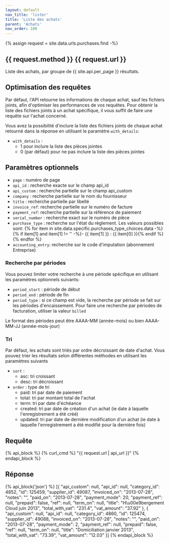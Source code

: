 ```yaml
---
layout: default
nav_title: 'lister'
title: 'Liste des achats'
parent: 'Achats'
nav_order: 100
---
```

{% assign request = site.data.urls.purchases.find -%}
## {{ request.method }} {{ request.url }}

Liste des achats, par groupe de {{ site.api.per_page }} résultats.

## Optimisation des requêtes

Par défaut, l'API retourne les informations de chaque achat, sauf les fichiers joints, afin d'optimiser les performances de vos requêtes. Pour obtenir la liste des fichiers joints à un achat spécifique, il vous suffit de faire une requête sur l'achat concerné.

Vous avez la possibilité d'inclure la liste des fichiers joints de chaque achat retourné dans la réponse en utilisant le paramètre `with_details`:
* `with_details` :
  - 1 pour inclure la liste des pièces jointes
  - 0 (par défaut) pour ne pas inclure la liste des pièces jointes

## Paramètres optionnels

* `page` : numéro de page
* `api_id` : recherche exacte sur le champ api_id
* `api_custom` : recherche partielle sur le champ api_custom
* `company` : recherche partielle sur le nom du fournisseur
* `title` : recherche partielle par libellé
* `invoice_ref`: recherche partielle sur le numéro de facture
* `payment_ref`: recherche partielle sur la référence de paiement
* `serial_number` : recherche exact sur le numéro de pièce
* `purchase_type` : recherche sur l'état du règlement. Les valeurs possibles sont:
  {% for item in site.data.specific.purchases_type_choices.data -%}
  {% if item[1] and item[1] != '' -%}- {{ item[1] }} : {{ item[0] }}{% endif %}
  {% endfor %}
* `accounting_entry`: recherche sur le code d'imputation (abonnement Entreprise)

### Recherche par périodes

Vous pouvez limiter votre recherche à une période spécifique en utilisant les paramètres optionnels suivants:
* `period_start` : période de début
* `period_end` : période de fin
* `period_type` : si ce champ est vide, la recherche par période se fait sur les périodes d'encaissement. Pour faire une recherche par périodes de facturation, utiliser la valeur `billed`

Le format des périodes peut être AAAA-MM (année-mois) ou bien AAAA-MM-JJ (année-mois-jour)

### Tri

Par défaut, les achats sont triés par ordre décroissant de date d'achat.
Vous pouvez trier les résultats selon différentes méthodes en utilisant les paramètres suivants
* `sort` :
  - asc: tri croissant
  - desc: tri décroissant
* `order` : type de tri
  - paid: tri par date de paiement
  - total: tri par montant total de l'achat
  - term: tri par date d'échéance
  - created: tri par date de création d'un achat (ie date à laquelle l'enregistrement a été créé)
  - updated: tri par date de dernière modification d'un achat (ie date à laquelle l'enregistrement a été modifié pour la dernière fois)


## Requête

{% api_block %}
  {% curl_cmd %} "{{ request.url | api_url }}"
{% endapi_block %}

## Réponse

{% api_block('json') %}
  [{
  "api_custom": null,
  "api_id": null,
  "category_id": 4852,
  "id": 125459,
  "supplier_id": 49087,
  "invoiced_on": "2013-07-28",
  "notes": "",
  "paid_on": "2013-07-28",
  "payment_mode": 20,
  "payment_ref": null,
  "prepaid": false,
  "ref": null,
  "term_on": null,
  "title": "H\u00e9bergement Cloud juin 2013",
  "total_with_vat": "231.4",
  "vat_amount": "37.92"
  }, {
  "api_custom": null,
  "api_id": null,
  "category_id": 4860,
  "id": 125474,
  "supplier_id": 49088,
  "invoiced_on": "2013-07-28",
  "notes": "",
  "paid_on": "2013-07-28",
  "payment_mode": 2,
  "payment_ref": null,
  "prepaid": false,
  "ref": null,
  "term_on": null,
  "title": "Domiciliation janvier 2013",
  "total_with_vat": "73.39",
  "vat_amount": "12.03"
  }]
{% endapi_block %}
